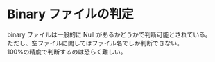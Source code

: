 # Binary ファイルの判定

binary ファイルは一般的に Null があるかどうかで判断可能とされている。  
ただし、空ファイルに関してはファイル名でしか判断できない。  
100%の精度で判断するのは恐らく難しい。
